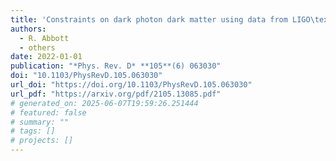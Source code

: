 ```yaml
---
title: 'Constraints on dark photon dark matter using data from LIGO\textquoteright{}s and Virgo\textquoteright{}s third observing run'
authors:
  - R. Abbott
  - others
date: 2022-01-01
publication: "*Phys. Rev. D* **105**(6) 063030"
doi: "10.1103/PhysRevD.105.063030"
url_doi: "https://doi.org/10.1103/PhysRevD.105.063030"
url_pdf: "https://arxiv.org/pdf/2105.13085.pdf"
# generated_on: 2025-06-07T19:59:26.251444
# featured: false
# summary: ""
# tags: []
# projects: []
---
```

